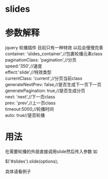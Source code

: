# slides
# 参数解释
jquery 轮播插件 目前只有一种特效 以后会慢慢完善<br>
container: 'slides_container',//包裹轮播元素class<br>
paginationClass: 'pagination',//分页<br>
speed:'350',//速度<br>
effect:'slide',//特效类型<br>
currentClass: 'current',//分页当前class<br>
generateNextPrev: false,//是否生成下一页下一页<br>
generatePagination: true,//是否生成分页<br>
next: 'next',//下一页class<br>
prev: 'prev',//上一页class<br>
timeout:5000,//轮播时间<br>
auto: true//是否轮播<br>

# 用法
在需要轮播的外层直接调用slide然后传入参数 如<br>

$('#slides').slide(options);<br>

具体请看例子<br>
